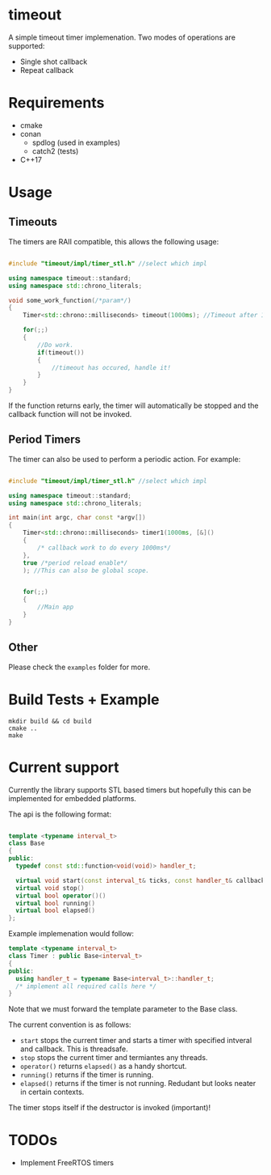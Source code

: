 # timeout
A simple timeout timer implemenation. Two modes of operations are supported:
* Single shot callback
* Repeat callback

# Requirements
* cmake 
* conan 
    - spdlog (used in examples)
    - catch2 (tests)
* C++17 

# Usage
## Timeouts
The timers are RAII compatible, this allows the following usage:
```C++

#include "timeout/impl/timer_stl.h" //select which impl

using namespace timeout::standard;
using namespace std::chrono_literals;

void some_work_function(/*param*/)
{
    Timer<std::chrono::milliseconds> timeout(1000ms); //Timeout after 1s

    for(;;)
    {
        //Do work.
        if(timeout())
        {
            //timeout has occured, handle it!
        }
    }
}

```
If the function returns early, the timer will automatically be stopped and the callback function will not be invoked. 

## Period Timers
The timer can also be used to perform a periodic action. For example:
```C++

#include "timeout/impl/timer_stl.h" //select which impl

using namespace timeout::standard;
using namespace std::chrono_literals;

int main(int argc, char const *argv[])
{
    Timer<std::chrono::milliseconds> timer1(1000ms, [&]() 
    { 
        /* callback work to do every 1000ms*/ 
    }, 
    true /*period reload enable*/
    ); //This can also be global scope.


    for(;;)
    {
        //Main app
    }
}

```
## Other
Please check the `examples` folder for more.

# Build Tests + Example
```
mkdir build && cd build
cmake ..
make
```

# Current support
Currently the library supports STL based timers but hopefully this can be implemented for embedded platforms.

The api is the following format:
```C++

template <typename interval_t>
class Base
{
public:
  typedef const std::function<void(void)> handler_t;

  virtual void start(const interval_t& ticks, const handler_t& callback) = 0;
  virtual void stop()                                                    = 0;
  virtual bool operator()()                                              = 0;
  virtual bool running()                                                 = 0;
  virtual bool elapsed()                                                 = 0;
};
```

Example implemenation would follow:
```C++
template <typename interval_t>
class Timer : public Base<interval_t>
{
public:
  using handler_t = typename Base<interval_t>::handler_t;
  /* implement all required calls here */
}
```
Note that we must forward the template parameter to the Base class. 

The current convention is as follows:
* `start` stops the current timer and starts a timer with specified intveral and callback. This is threadsafe.
* `stop` stops the current timer and termiantes any threads. 
* `operator()` returns `elapsed()` as a handy shortcut.
* `running()` returns if the timer is running.
* `elapsed()` returns if the timer is not running. Redudant but looks neater in certain contexts.

The timer stops itself if the destructor is invoked (important)!

# TODOs
* Implement FreeRTOS timers
